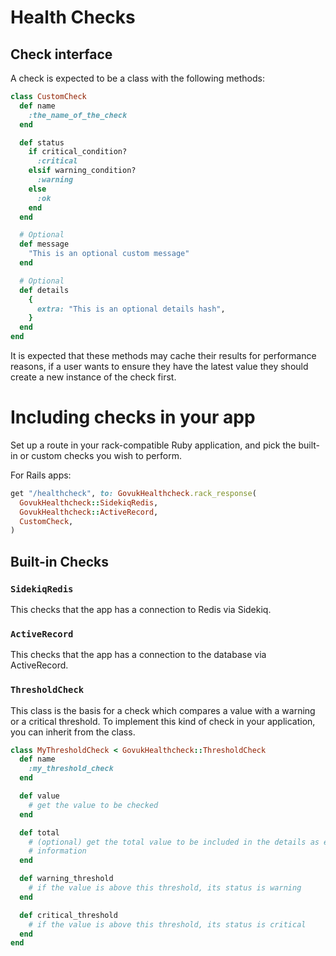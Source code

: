 # Health Checks

## Check interface

A check is expected to be a class with the following methods:

```ruby
class CustomCheck
  def name
    :the_name_of_the_check
  end

  def status
    if critical_condition?
      :critical
    elsif warning_condition?
      :warning
    else
      :ok
    end
  end

  # Optional
  def message
    "This is an optional custom message"
  end

  # Optional
  def details
    {
      extra: "This is an optional details hash",
    }
  end
end
```

It is expected that these methods may cache their results for performance
reasons, if a user wants to ensure they have the latest value they should
create a new instance of the check first.

# Including checks in your app

Set up a route in your rack-compatible Ruby application, and pick the built-in
or custom checks you wish to perform.

For Rails apps:

```ruby
get "/healthcheck", to: GovukHealthcheck.rack_response(
  GovukHealthcheck::SidekiqRedis,
  GovukHealthcheck::ActiveRecord,
  CustomCheck,
)
```

## Built-in Checks

### `SidekiqRedis`

This checks that the app has a connection to Redis via Sidekiq.

### `ActiveRecord`

This checks that the app has a connection to the database via ActiveRecord.

### `ThresholdCheck`

This class is the basis for a check which compares a value with a warning or a
critical threshold. To implement this kind of check in your application, you
can inherit from the class.

```ruby
class MyThresholdCheck < GovukHealthcheck::ThresholdCheck
  def name
    :my_threshold_check
  end

  def value
    # get the value to be checked
  end

  def total
    # (optional) get the total value to be included in the details as extra
    # information
  end

  def warning_threshold
    # if the value is above this threshold, its status is warning
  end

  def critical_threshold
    # if the value is above this threshold, its status is critical
  end
end
```
